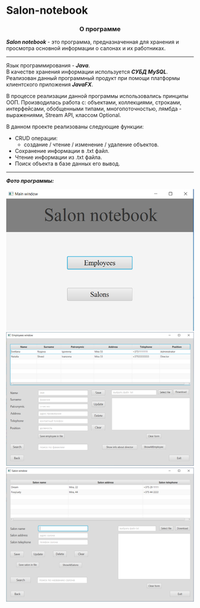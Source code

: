 # Salon-notebook
<h3 align="center"> О программе </h3>

***Salon notebook*** - это программа, предназначенная для хранения и просмотра
основной информации о салонах и их работниках. </br>

---
Язык программирования - ***Java***. </br>
В качестве хранения информации используется ***СУБД MySQL***. </br>
Реализован данный программный продукт при помощи платформы клиентского приложения ***JavaFX***.

В процессе реализации данной программы использовались принципы ООП. Производилась работа с: объектами, коллекциями, строками,
интерфейсами, обобщенными типами, многопоточностью, лямбда - выражениями, Stream API, классом Optional.

В данном проекте реализованы следующие функции:
* CRUD операции:
  * создание / чтение / изменение / удаление объектов.
* Сохранение информации в .txt файл.
* Чтение информации из .txt файла.
* Поиск объекта в базе данных его вывод.</br>
---
***Фото программы:***

![main window](https://github.com/17Ros01/Salon-notebook/blob/main/salon/src/main/resources/pictures/main.jpg)
![employee window](https://github.com/17Ros01/Salon-notebook/blob/main/salon/src/main/resources/pictures/employee.jpg)
![salon window](https://github.com/17Ros01/Salon-notebook/blob/main/salon/src/main/resources/pictures/salon.jpg)
